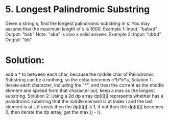 # 5. Longest Palindromic Substring
Given a string s, find the longest palindromic substring in s. You may assume that the maximum length of s is 1000.
Example 1:
Input: "babad"
Output: "bab"
Note: "aba" is also a valid answer.
Example 2:
Input: "cbbd"
Output: "bb"

# Solution:
add a * to between each char, because the middle char of Palindromic Substring can be a nothing, so the cbba becomes c\*b\*b\*a,
Solution 1:
Iterate each character, including the "*", and treat the current as the middle element and spread form that character out, keep a max as the longest substring.
Solution 2:
Using a 2d dp array dp[i][j] represents whether has a palindromic substring that the middle element is at index i and the last element is at j, if exists then the dp[i][j] is 1, if not then the dp[i][j] becomes 0, then iterate the dp array, get the max (j - i).


